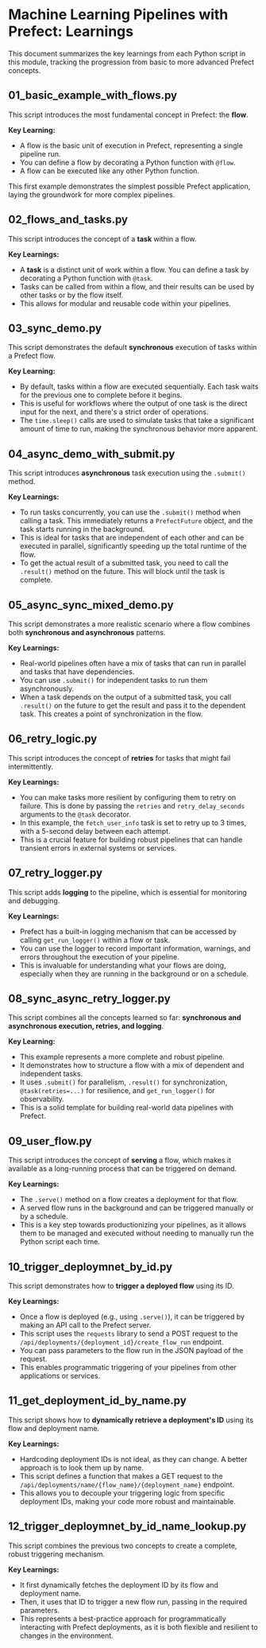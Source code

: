 # Machine Learning Pipelines with Prefect: Learnings

This document summarizes the key learnings from each Python script in this module, tracking the progression from basic to more advanced Prefect concepts.

## 01_basic_example_with_flows.py

This script introduces the most fundamental concept in Prefect: the **flow**. 

**Key Learning:**

*   A flow is the basic unit of execution in Prefect, representing a single pipeline run.
*   You can define a flow by decorating a Python function with `@flow`.
*   A flow can be executed like any other Python function.

This first example demonstrates the simplest possible Prefect application, laying the groundwork for more complex pipelines.

## 02_flows_and_tasks.py

This script introduces the concept of a **task** within a flow.

**Key Learnings:**

*   A **task** is a distinct unit of work within a flow. You can define a task by decorating a Python function with `@task`.
*   Tasks can be called from within a flow, and their results can be used by other tasks or by the flow itself.
*   This allows for modular and reusable code within your pipelines.

## 03_sync_demo.py

This script demonstrates the default **synchronous** execution of tasks within a Prefect flow.

**Key Learning:**

*   By default, tasks within a flow are executed sequentially. Each task waits for the previous one to complete before it begins.
*   This is useful for workflows where the output of one task is the direct input for the next, and there's a strict order of operations.
*   The `time.sleep()` calls are used to simulate tasks that take a significant amount of time to run, making the synchronous behavior more apparent.

## 04_async_demo_with_submit.py

This script introduces **asynchronous** task execution using the `.submit()` method.

**Key Learnings:**

*   To run tasks concurrently, you can use the `.submit()` method when calling a task. This immediately returns a `PrefectFuture` object, and the task starts running in the background.
*   This is ideal for tasks that are independent of each other and can be executed in parallel, significantly speeding up the total runtime of the flow.
*   To get the actual result of a submitted task, you need to call the `.result()` method on the future. This will block until the task is complete.

## 05_async_sync_mixed_demo.py

This script demonstrates a more realistic scenario where a flow combines both **synchronous and asynchronous** patterns.

**Key Learnings:**

*   Real-world pipelines often have a mix of tasks that can run in parallel and tasks that have dependencies.
*   You can use `.submit()` for independent tasks to run them asynchronously.
*   When a task depends on the output of a submitted task, you call `.result()` on the future to get the result and pass it to the dependent task. This creates a point of synchronization in the flow.

## 06_retry_logic.py

This script introduces the concept of **retries** for tasks that might fail intermittently.

**Key Learnings:**

*   You can make tasks more resilient by configuring them to retry on failure. This is done by passing the `retries` and `retry_delay_seconds` arguments to the `@task` decorator.
*   In this example, the `fetch_user_info` task is set to retry up to 3 times, with a 5-second delay between each attempt.
*   This is a crucial feature for building robust pipelines that can handle transient errors in external systems or services.

## 07_retry_logger.py

This script adds **logging** to the pipeline, which is essential for monitoring and debugging.

**Key Learnings:**

*   Prefect has a built-in logging mechanism that can be accessed by calling `get_run_logger()` within a flow or task.
*   You can use the logger to record important information, warnings, and errors throughout the execution of your pipeline.
*   This is invaluable for understanding what your flows are doing, especially when they are running in the background or on a schedule.

## 08_sync_async_retry_logger.py

This script combines all the concepts learned so far: **synchronous and asynchronous execution, retries, and logging**.

**Key Learning:**

*   This example represents a more complete and robust pipeline.
*   It demonstrates how to structure a flow with a mix of dependent and independent tasks.
*   It uses `.submit()` for parallelism, `.result()` for synchronization, `@task(retries=...)` for resilience, and `get_run_logger()` for observability.
*   This is a solid template for building real-world data pipelines with Prefect.

## 09_user_flow.py

This script introduces the concept of **serving** a flow, which makes it available as a long-running process that can be triggered on demand.

**Key Learnings:**

*   The `.serve()` method on a flow creates a deployment for that flow.
*   A served flow runs in the background and can be triggered manually or by a schedule.
*   This is a key step towards productionizing your pipelines, as it allows them to be managed and executed without needing to manually run the Python script each time.

## 10_trigger_deploymnet_by_id.py

This script demonstrates how to **trigger a deployed flow** using its ID.

**Key Learnings:**

*   Once a flow is deployed (e.g., using `.serve()`), it can be triggered by making an API call to the Prefect server.
*   This script uses the `requests` library to send a POST request to the `/api/deployments/{deployment_id}/create_flow_run` endpoint.
*   You can pass parameters to the flow run in the JSON payload of the request.
*   This enables programmatic triggering of your pipelines from other applications or services.

## 11_get_deployment_id_by_name.py

This script shows how to **dynamically retrieve a deployment's ID** using its flow and deployment name.

**Key Learnings:**

*   Hardcoding deployment IDs is not ideal, as they can change. A better approach is to look them up by name.
*   This script defines a function that makes a GET request to the `/api/deployments/name/{flow_name}/{deployment_name}` endpoint.
*   This allows you to decouple your triggering logic from specific deployment IDs, making your code more robust and maintainable.

## 12_trigger_deploymnet_by_id_name_lookup.py

This script combines the previous two concepts to create a complete, robust triggering mechanism.

**Key Learnings:**

*   It first dynamically fetches the deployment ID by its flow and deployment name.
*   Then, it uses that ID to trigger a new flow run, passing in the required parameters.
*   This represents a best-practice approach for programmatically interacting with Prefect deployments, as it is both flexible and resilient to changes in the environment.
